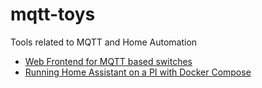 # mqtt-toys

Tools related to MQTT and Home Automation

* [Web Frontend for MQTT based switches](otto)
* [Running Home Assistant on a PI with Docker Compose](homeassistant)
